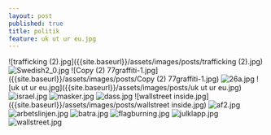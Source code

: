 ```yaml
---
layout: post
published: true
title: politik
feature: uk ut ur eu.jpg
---
```

![trafficking (2).jpg]({{site.baseurl}}/assets/images/posts/trafficking (2).jpg)
![Swedish2_0.jpg]({{site.baseurl}}/assets/images/posts/Swedish2_0.jpg)
![Copy (2) 77graffiti-1.jpg]({{site.baseurl}}/assets/images/posts/Copy (2) 77graffiti-1.jpg)
![26a.jpg]({{site.baseurl}}/assets/images/posts/26a.jpg)
![uk ut ur eu.jpg]({{site.baseurl}}/assets/images/posts/uk ut ur eu.jpg)
![israel.jpg]({{site.baseurl}}/assets/images/posts/israel.jpg)
![masker.jpg]({{site.baseurl}}/assets/images/posts/masker.jpg)
![dass.jpg]({{site.baseurl}}/assets/images/posts/dass.jpg)
![wallstreet inside.jpg]({{site.baseurl}}/assets/images/posts/wallstreet inside.jpg)
![af2.jpg]({{site.baseurl}}/assets/images/posts/af2.jpg)
![arbetslinjen.jpg]({{site.baseurl}}/assets/images/posts/arbetslinjen.jpg)
![batra.jpg]({{site.baseurl}}/assets/images/posts/batra.jpg)
![flagburning.jpg]({{site.baseurl}}/assets/images/posts/flagburning.jpg)
![julklapp.jpg]({{site.baseurl}}/assets/images/posts/julklapp.jpg)
![wallstreet.jpg]({{site.baseurl}}/assets/images/posts/wallstreet.jpg)

